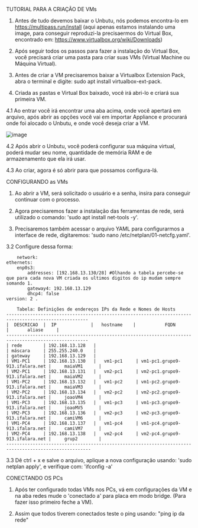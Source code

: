 TUTORIAL PARA A CRIAÇÃO DE VMs

1. Antes de tudo devemos baixar o Unbutu, nós podemos encontra-lo em https://multipass.run/install (aqui apenas estamos instalando uma image, para conseguir reproduzi-la precisaermos do Virtual Box, encontrado em: https://www.virtualbox.org/wiki/Downloads)

2. Após seguir todos os passos para fazer a instalação do Virtual Box, você precisará criar uma pasta para criar suas VMs (Virtual Machine ou Máquina Virtual).

3. Antes de criar a VM precisaremos baixar a Virtualbox Extension Pack, abra o terminal e digite: sudo apt install virtualbox-ext-pack.

4. Criada as pastas e Virtual Box baixado, você irá abri-lo e criará sua primeira VM.

4.1 Ao entrar você irá encontrar uma aba acima, onde você apertará em arquivo, após abrir as opções você vai em importar Appliance e procurará onde foi alocado o Unbutu, e onde você deseja criar a VM.

![image](https://user-images.githubusercontent.com/103265116/186730518-1dbab2ec-1dfc-4fe8-8e27-d1ac1b33074b.png)


4.2 Após abrir o Unbutu, você poderá configurar sua máquina virtual, poderá mudar seu nome, quantidade de memória RAM e de armazenamento que ela irá usar.

4.3 Ao criar, agora é só abrir para que possamos configura-lá.

  CONFIGURANDO as VMs
  
  1. Ao abrir a VM, será solicitado o usuário e a senha, insira para conseguir continuar com o processo.

  2. Agora precisaremos fazer a instalação das ferramentas de rede, será utilizado o comando: 'sudo apt install net-tools -y'.

  3. Precisaremos também acessar o arquivo YAML para configurarmos a interface de rede, digitaremos: 'sudo nano /etc/netplan/01-netcfg.yaml'.

  3.2 Configure dessa forma:
  
        network:
    ethernets:
        enp0s3:                           
            addresses: [192.168.13.130/28] #Olhando a tabela percebe-se que para cada nova VM criada os ultimos digitos do ip mudam sempre somando 1.     
            gateway4: 192.168.13.129          
            dhcp4: false                  
    version: 2 .
  
        Tabela: Definições de endereços IPs da Rede e Nomes de Hosts
    -----------------------------------------------------------------------------------------------------
    |  DESCRICAO  |  IP             |   hostname    |           FQDN                 |       aliase     |
    -----------------------------------------------------------------------------------------------------
    | rede        | 192.168.13.128   |
    | máscara     | 255.255.240.0    |
    | gateway     | 192.168.13.129   |
    | VM1-PC1     | 192.168.13.130   |   vm1-pc1     | vm1-pc1.grupo9-913.ifalara.net |     maiaVM1      |
    | VM2-PC1     | 192.168.13.131   |   vm2-pc1     | vm2-pc1.grupo9-913.ifalara.net |     maiaVM2      |
    | VM1-PC2     | 192.168.13.132   |   vm1-pc2     | vm1-pc2.grupo9-913.ifalara.net |     maiaVM3      |
    | VM2-PC2     | 192.168.13.134   |   vm2-pc2     | vm2-pc2.grupo9-913.ifalara.net |     joaoVM4      |
    | VM1-PC3     | 192.168.13.135   |   vm1-pc3     | vm1-pc3.grupo9-913.ifalara.net |     joaoMV5      |
    | VM2-PC3     | 192.168.13.136   |   vm2-pc3     | vm2-pc3.grupo9-913.ifalara.net |     camiVM6      |
    | VM1-PC4     | 192.168.13.137   |   vm1-pc4     | vm1-pc4.grupo9-913.ifalara.net |     camiVM7      |
    | VM2-PC4     | 192.168.13.138   |   vm2-pc4     | vm2-pc4.grupo9-913.ifalara.net |     grup2        |
    ------------------------------------------------------------------------------------------------------
    
   3.3 Dê ctrl + x e salve o arquivo, aplique a nova configuração usando: 'sudo netplan apply', e verifique com: 'ifconfig -a'
    
    
    
   CONECTANDO OS PCs
      
   1. Após ter configurado todas VMs nos PCs, vá em configurações da VM e na aba redes mude o 'conectado a' para placa em modo bridge. (Para fazer isso primeiro feche a VM).
      
   2. Assim que todos tiverem conectados teste o ping usando: "ping ip da rede"

      
    
    
